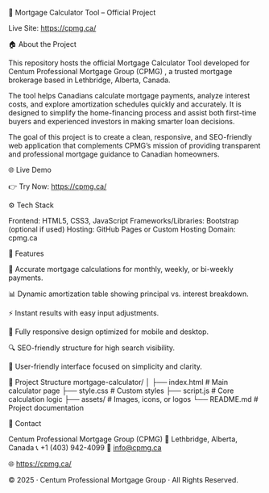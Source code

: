 🏡 Mortgage Calculator Tool – Official Project

Live Site: https://cpmg.ca/

🏠 About the Project

This repository hosts the official Mortgage Calculator Tool developed for Centum Professional Mortgage Group (CPMG)
, a trusted mortgage brokerage based in Lethbridge, Alberta, Canada.

The tool helps Canadians calculate mortgage payments, analyze interest costs, and explore amortization schedules quickly and accurately. It is designed to simplify the home-financing process and assist both first-time buyers and experienced investors in making smarter loan decisions.

The goal of this project is to create a clean, responsive, and SEO-friendly web application that complements CPMG’s mission of providing transparent and professional mortgage guidance to Canadian homeowners.

🌐 Live Demo

👉 Try Now: https://cpmg.ca/

⚙️ Tech Stack

Frontend: HTML5, CSS3, JavaScript
Frameworks/Libraries: Bootstrap (optional if used)
Hosting: GitHub Pages or Custom Hosting
Domain: cpmg.ca

🚀 Features

🧮 Accurate mortgage calculations for monthly, weekly, or bi-weekly payments.

📊 Dynamic amortization table showing principal vs. interest breakdown.

⚡ Instant results with easy input adjustments.

📱 Fully responsive design optimized for mobile and desktop.

🔍 SEO-friendly structure for high search visibility.

🧠 User-friendly interface focused on simplicity and clarity.

📂 Project Structure
mortgage-calculator/
│
├── index.html           # Main calculator page
├── style.css            # Custom styles
├── script.js            # Core calculation logic
├── assets/              # Images, icons, or logos
└── README.md            # Project documentation

📧 Contact

Centum Professional Mortgage Group (CPMG)
📍 Lethbridge, Alberta, Canada
📞 +1 (403) 942-4099
📩 info@cpmg.ca

🌐 https://cpmg.ca/

© 2025 · Centum Professional Mortgage Group · All Rights Reserved.
